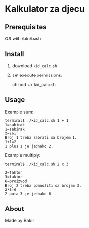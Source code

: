 Kalkulator za djecu
===================

Prerequisites
-------------

OS with /bin/bash


Install
------------------

1) download `kid_calc.sh`

2) set execute permissions:

     chmod +x kid_calc.sh 


Usage
---------------------

Example sum:

    terminal$ ./kid_calc.sh 1 + 1
    1=sabirak
    1=sabirak
    2=zbir
    Broj 1 treba sabrati sa brojem 1.
    1+1=2
    1 plus 1 je jednako 2.


Example multiply:

    terminal$ ./kid_calc.sh 2 x 3

    2=faktor
    3=faktor
    6=proizvod
    Broj 2 treba pomnožiti sa brojem 3.
    2*3=6
    2 puta 3 je jednako 6


About
----------------------

Made by Bakir

